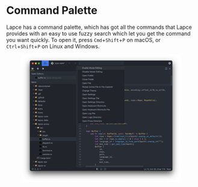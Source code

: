 # Command Palette

Lapce has a command palette, which has got all the commands that Lapce provides with an easy to use fuzzy search which let you get the command you want quickly. To open it, press `Cmd`+`Shift`+`P` on macOS, or `Ctrl`+`Shift`+`P` on Linux and Windows.

<figure><img src="../.gitbook/assets/command_palette.png" alt=""><figcaption></figcaption></figure>
